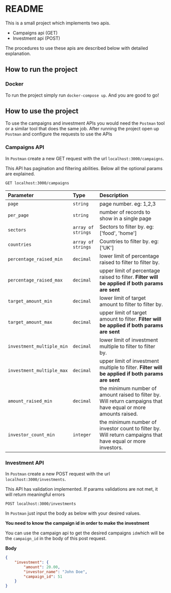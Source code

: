 # README

This is a small project which implements two apis.
* Campaigns api (GET)
* Investment api (POST)

The procedures to use these apis are described below with detailed explanation.

## How to run the project

### Docker
To run the project simply run `docker-compose up`. And you are good to go!

## How to use the project

To use the campaigns and investment APIs you would need the `Postman` tool
or a similar tool that does the same job.
After running the project open up `Postman` and configure the requests to 
use the APIs

### Campaigns API
In `Postman` create a new GET request with the url `localhost:3000/campaigns`.

This API has pagination and filtering abilities. Below all the optional params are explained.

```http
GET localhost:3000/campaigns
```

| Parameter                 | Type               | Description                                                                                                     |
|:--------------------------|:-------------------|:----------------------------------------------------------------------------------------------------------------|
| `page`                    | `string`           | page number. eg: 1,2,3                                                                                          |
| `per_page`                | `string`           | number of records to show in a single page                                                                      |
| `sectors`                 | `array of strings` | Sectors to filter by. eg: ['food', 'home']                                                                      |
| `countries`               | `array of strings` | Countries to filter by. eg: ['UK']                                                                              |
| `percentage_raised_min`   | `decimal`          | lower limit of percentage raised to filter to filter by.                                                        |
| `percentage_raised_max`   | `decimal`          | upper limit of percentage raised to filter. **Filter will be applied if both params are sent**                  |
| `target_amount_min`       | `decimal`          | lower limit of target amount to filter to filter by.                                                            |
| `target_amount_max`       | `decimal`          | upper limit of target amount to filter. **Filter will be applied if both params are sent**                      |
| `investment_multiple_min` | `decimal`          | lower limit of investment multiple to filter to filter by.                                                      |
| `investment_multiple_max` | `decimal`          | upper limit of investment multiple to filter. **Filter will be applied if both params are sent**                |
| `amount_raised_min`       | `decimal`          | the minimum number of amount raised to filter by. Will return campaigns that have equal or more amounts raised. |
| `investor_count_min`      | `integer`          | the minimum number of investor count to filter by. Will return campaigns that have equal or more investors.     |

### Investment API
In `Postman` create a new POST request with the url `localhost:3000/investments`.

This API has validation implemented. If params validations are not met, it will return
meaningful errors

```http
POST localhost:3000/investments
```

In `Postman` just input the body as below with your desired values. 

**You need to know the campaign id in order to make the investment**

You can use the campaign api to get the desired campaigns `id`which will be the
`campaign_id` in the body of this post request.

**Body**

```json
{
    "investment": {
        "amount": 20.00,
        "investor_name": "John Doe",
        "campaign_id": 51
    }
}
```
